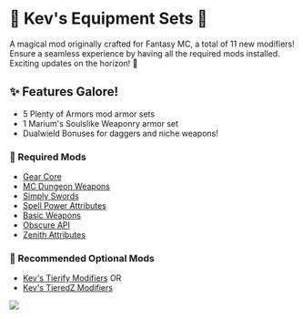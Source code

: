 # 🧙 Kev's Equipment Sets 🌟

A magical mod originally crafted for Fantasy MC, a total of 11 new modifiers! Ensure a seamless experience by having all the required mods installed. Exciting updates on the horizon! 🚀

## ✨ Features Galore!

- 5 Plenty of Armors mod armor sets
- 1 Marium's Soulslike Weaponry armor set
- Dualwield Bonuses for daggers and niche weapons!

### 🔧 Required Mods

- [Gear Core](https://www.curseforge.com/minecraft/mc-mods/gear-core)
- [MC Dungeon Weapons](https://www.curseforge.com/minecraft/mc-mods/mcdw)
- [Simply Swords](https://www.curseforge.com/minecraft/mc-mods/simply-swords)
- [Spell Power Attributes](https://www.curseforge.com/minecraft/mc-mods/spell-power)
- [Basic Weapons](https://www.curseforge.com/minecraft/mc-mods/basic-weapons)
- [Obscure API](https://www.curseforge.com/minecraft/mc-mods/obscure-api-fabric)
- [Zenith Attributes](https://www.curseforge.com/minecraft/mc-mods/zenith-attributes)

### 🌈 Recommended Optional Mods

- [Kev's Tierify Modifiers](https://legacy.curseforge.com/minecraft/mc-mods/kevs-tierify-modifiers)
OR
- [Kev's TieredZ Modifiers](https://www.curseforge.com/minecraft/mc-mods/kevs-tieredz-modifiers)

[![](https://i.imgur.com/l815YIN.png)](https://bisecthosting.com/PixelDream)